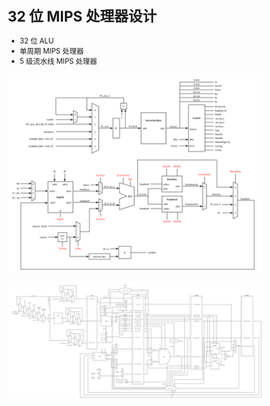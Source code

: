 # 32 位 MIPS 处理器设计

- 32 位 ALU
- 单周期 MIPS 处理器
- 5 级流水线 MIPS 处理器

![单周期处理器设计图](SingleCycleCPU.svg)

![流水线处理器设计图](PipelineCPU.png)
